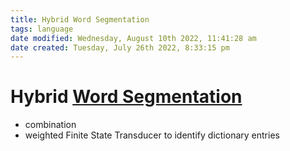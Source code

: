 ```yaml
---
title: Hybrid Word Segmentation
tags: language
date modified: Wednesday, August 10th 2022, 11:41:28 am
date created: Tuesday, July 26th 2022, 8:33:15 pm
---
```


# Hybrid [Word Segmentation](Word%20Segmentation.md)
- combination
- weighted Finite State Transducer to identify dictionary entries

